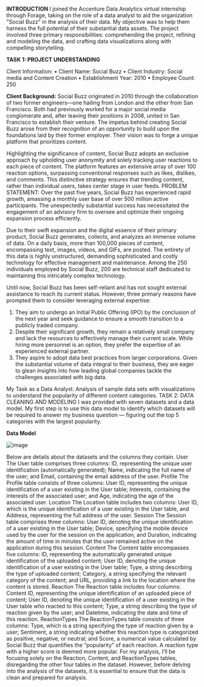 **INTRODUCTION**
I joined the Accenture Data Analytics virtual internship through Forage, taking on the role of a data analyst to aid the organization "Social Buzz" in the analysis of their data. My objective was to help them harness the full potential of their substantial data assets. The project involved three primary responsibilities: comprehending the project, refining and modeling the data, and crafting data visualizations along with compelling storytelling.

**TASK 1: PROJECT UNDERSTANDING**

Client Information:
•	Client Name: Social Buzz
•	Client Industry: Social media and Content Creation
•	Establishment Year: 2010
•	Employee Count: 250

**Client Background:**
Social Buzz originated in 2010 through the collaboration of two former engineers—one hailing from London and the other from San Francisco. Both had previously worked for a major social media conglomerate and, after leaving their positions in 2008, united in San Francisco to establish their venture. The impetus behind creating Social Buzz arose from their recognition of an opportunity to build upon the foundations laid by their former employer. Their vision was to forge a unique platform that prioritizes content.

Highlighting the significance of content, Social Buzz adopts an exclusive approach by upholding user anonymity and solely tracking user reactions to each piece of content. The platform features an extensive array of over 100 reaction options, surpassing conventional responses such as likes, dislikes, and comments. This distinctive strategy ensures that trending content, rather than individual users, takes center stage in user feeds.
PROBLEM STATEMENT: Over the past five years, Social Buzz has experienced rapid growth, amassing a monthly user base of over 500 million active participants. The unexpectedly substantial success has necessitated the engagement of an advisory firm to oversee and optimize their ongoing expansion process efficiently.

Due to their swift expansion and the digital essence of their primary product, Social Buzz generates, collects, and analyzes an immense volume of data. On a daily basis, more than 100,000 pieces of content, encompassing text, images, videos, and GIFs, are posted. The entirety of this data is highly unstructured, demanding sophisticated and costly technology for effective management and maintenance. Among the 250 individuals employed by Social Buzz, 200 are technical staff dedicated to maintaining this intricately complex technology.

Until now, Social Buzz has been self-reliant and has not sought external assistance to reach its current status. However, three primary reasons have prompted them to consider leveraging external expertise:

1.	They aim to undergo an Initial Public Offering (IPO) by the conclusion of the next year and seek guidance to ensure a smooth transition to a publicly traded company.
2.	Despite their significant growth, they remain a relatively small company and lack the resources to effectively manage their current scale. While hiring more personnel is an option, they prefer the expertise of an experienced external partner.
3.	They aspire to adopt data best practices from larger corporations. Given the substantial volume of data integral to their business, they are eager to glean insights into how leading global companies tackle the challenges associated with big data.







My Task as a Data Analyst: Analysis of sample data sets with visualizations to understand the popularity of different content categories.
TASK 2: DATA CLEANING AND MODELING
I was provided with seven datasets and a data model. My first step is to use this data model to identify which datasets will be required to answer my business question — figuring out the top 5 categories with the largest popularity.
 
**Data Model**

![image](https://github.com/bsanni/ACCENTURE-INTENSHIP/assets/101055903/4ac9f25a-bf80-4710-9019-67c2a7e1ee5e)







Below are details about the datasets and the columns they contain.
User
The User table comprises three columns: ID, representing the unique user identification (automatically generated); Name, indicating the full name of the user; and Email, containing the email address of the user.
Profile
The Profile table consists of three columns: User ID, representing the unique identification of a user existing in the User table; Interests, containing the interests of the associated user; and Age, indicating the age of the associated user.
Location
The Location table includes two columns: User ID, which is the unique identification of a user existing in the User table, and Address, representing the full address of the user.
Session
The Session table comprises three columns: User ID, denoting the unique identification of a user existing in the User table; Device, specifying the mobile device used by the user for the session on the application; and Duration, indicating the amount of time in minutes that the user remained active on the application during this session.
Content
The Content table encompasses five columns: ID, representing the automatically generated unique identification of the uploaded content; User ID, denoting the unique identification of a user existing in the User table; Type, a string describing the type of uploaded content; Category, a string specifying the relevant category of the content; and URL, providing a link to the location where the content is stored.
Reaction
The Reaction table includes four columns: Content ID, representing the unique identification of an uploaded piece of content; User ID, denoting the unique identification of a user existing in the User table who reacted to this content; Type, a string describing the type of reaction given by the user; and Datetime, indicating the date and time of this reaction.
ReactionTypes
The ReactionTypes table consists of three columns: Type, which is a string specifying the type of reaction given by a user; Sentiment, a string indicating whether this reaction type is categorized as positive, negative, or neutral; and Score, a numerical value calculated by Social Buzz that quantifies the “popularity” of each reaction. A reaction type with a higher score is deemed more popular.
For my analysis, I’ll be focusing solely on the Reaction, Content, and ReactionTypes tables, disregarding the other four tables in the dataset.
However, before delving into the analysis of the datasets, it is essential to ensure that the data is clean and prepared for analysis.


